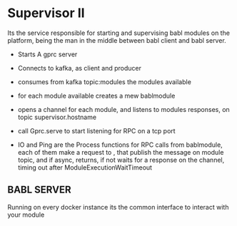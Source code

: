 # Supervisor II

Its the service responsible for starting and supervising babl modules on the platform, being the man in the middle between babl client and babl server.


- Starts A gprc server
- Connects to kafka, as client and producer
- consumes from kafka topic:modules the modules available
- for each module available creates a mew bablmodule
- opens a channel for each module, and listens to modules responses, on topic supervisor.hostname
- call Gprc.serve to start listening for RPC on a tcp port

- IO and Ping are the Process functions for RPC calls from bablmodule, each of them make a request to , that publish the message on module topic, and if async, returns, if not waits for a response on the channel, timing out after ModuleExecutionWaitTimeout


## BABL SERVER

Running on every docker instance its the common interface to interact with your module

